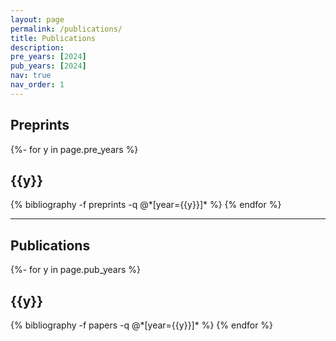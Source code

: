 ```yaml
---
layout: page
permalink: /publications/
title: Publications
description:
pre_years: [2024]
pub_years: [2024]
nav: true
nav_order: 1
---
```


<!-- _pages/publications.md -->

<h2>Preprints</h2>
<div class="publications">

{%- for y in page.pre_years %}
  <h2 class="year">{{y}}</h2>
  {% bibliography -f preprints -q @*[year={{y}}]* %}
{% endfor %}

<hr />

<h2>Publications</h2>
<div class="publications">

{%- for y in page.pub_years %}
  <h2 class="year">{{y}}</h2>
  {% bibliography -f papers -q @*[year={{y}}]* %}
{% endfor %}

</div>
